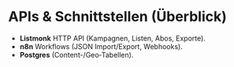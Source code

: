 # APIs & Schnittstellen (Überblick)

- **Listmonk** HTTP API (Kampagnen, Listen, Abos, Exporte).
- **n8n** Workflows (JSON Import/Export, Webhooks).
- **Postgres** (Content-/Geo‑Tabellen).